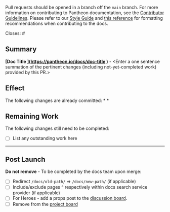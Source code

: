 Pull requests should be opened in a branch off the `main` branch. For more information on contributing to Pantheon documentation, see the [Contributor Guidelines](https://pantheon.io/docs/contribute). Please refer to our [Style Guide](https://pantheon.io/docs/style-guide) and [this reference](https://developers.google.com/style) for formatting recommendations when contributing to the docs. 


<!--
**Note:** Please fill out the PR template to ensure proper processing. If you're not sure about a section, leave it empty, do not remove it.
-->

Closes: #

## Summary

**[Doc Title <Replace with the PR name>](https://pantheon.io/docs/doc-title <replace with a link to where the doc change is located on the Pantheon docs site>)** -  <Enter a one sentence summation of the pertinent changes (including not-yet-completed work) provided by this PR.>

## Effect
<!-- Use this section to detail the changes summarized above, or remove if not needed -->

The following changes are already committed:
*
*

## Remaining Work
<!-- Remove if not needed -->
The following changes still need to be completed:

- [ ] List any outstanding work here


--------------------------------------------------
## Post Launch

**Do not remove** - To be completed by the docs team upon merge:

- [ ] Redirect `/docs/old-path/` => `/docs/new-path/` (if applicable)
- [ ] Include/exclude pages ^ respectively within docs search service provider (if applicable)
- [ ] For Heroes - add a props post to the [discussion board](https://discuss.pantheon.io/c/pantheon-platform/documentation/17).
- [ ] Remove from the [project board](https://github.com/pantheon-systems/documentation/projects/14)
